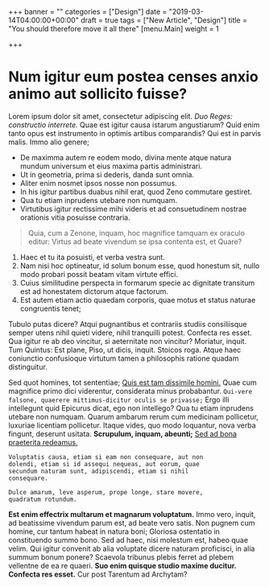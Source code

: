 +++
banner = ""
categories = ["Design"]
date = "2019-03-14T04:00:00+00:00"
draft = true
tags = ["New Article", "Design"]
title = "You should therefore move it all there"
[menu.Main]
weight = 1

+++
# Num igitur eum postea censes anxio animo aut sollicito fuisse?

Lorem ipsum dolor sit amet, consectetur adipiscing elit. _Duo Reges: constructio interrete._ Quae est igitur causa istarum angustiarum? Quid enim tanto opus est instrumento in optimis artibus comparandis? Qui est in parvis malis. Immo alio genere;

* De maximma autem re eodem modo, divina mente atque natura mundum universum et eius maxima partis administrari.
* Ut in geometria, prima si dederis, danda sunt omnia.
* Aliter enim nosmet ipsos nosse non possumus.
* In his igitur partibus duabus nihil erat, quod Zeno commutare gestiret.
* Qua tu etiam inprudens utebare non numquam.
* Virtutibus igitur rectissime mihi videris et ad consuetudinem nostrae orationis vitia posuisse contraria.

> Quia, cum a Zenone, inquam, hoc magnifice tamquam ex oraculo editur: Virtus ad beate vivendum se ipsa contenta est, et Quare?

1. Haec et tu ita posuisti, et verba vestra sunt.
2. Nam nisi hoc optineatur, id solum bonum esse, quod honestum sit, nullo modo probari possit beatam vitam virtute effici.
3. Cuius similitudine perspecta in formarum specie ac dignitate transitum est ad honestatem dictorum atque factorum.
4. Est autem etiam actio quaedam corporis, quae motus et status naturae congruentis tenet;

Tubulo putas dicere? Atqui pugnantibus et contrariis studiis consiliisque semper utens nihil quieti videre, nihil tranquilli potest. Confecta res esset. Qua igitur re ab deo vincitur, si aeternitate non vincitur? Moriatur, inquit. Tum Quintus: Est plane, Piso, ut dicis, inquit. Stoicos roga. Atque haec coniunctio confusioque virtutum tamen a philosophis ratione quadam distinguitur.

Sed quot homines, tot sententiae; [Quis est tam dissimile homini.](http://loripsum.net/) Quae cum magnifice primo dici viderentur, considerata minus probabantur. `Qui-vere falsone, quaerere mittimus-dicitur oculis se privasse;` Ergo illi intellegunt quid Epicurus dicat, ego non intellego? Qua tu etiam inprudens utebare non numquam. Quarum ambarum rerum cum medicinam pollicetur, luxuriae licentiam pollicetur. Itaque vides, quo modo loquantur, nova verba fingunt, deserunt usitata. **Scrupulum, inquam, abeunti;** [Sed ad bona praeterita redeamus.](http://loripsum.net/)

    Voluptatis causa, etiam si eam non consequare, aut non
    dolendi, etiam si id assequi nequeas, aut eorum, quae
    secundum naturam sunt, adipiscendi, etiam si nihil
    consequare.
    
    Dulce amarum, leve asperum, prope longe, stare movere,
    quadratum rotundum.
    

**Est enim effectrix multarum et magnarum voluptatum.** Immo vero, inquit, ad beatissime vivendum parum est, ad beate vero satis. Non pugnem cum homine, cur tantum habeat in natura boni; Gloriosa ostentatio in constituendo summo bono. Sed ad haec, nisi molestum est, habeo quae velim. Qui igitur convenit ab alia voluptate dicere naturam proficisci, in alia summum bonum ponere? Scaevola tribunus plebis ferret ad plebem vellentne de ea re quaeri. **Suo enim quisque studio maxime ducitur.** **Confecta res esset.** Cur post Tarentum ad Archytam?